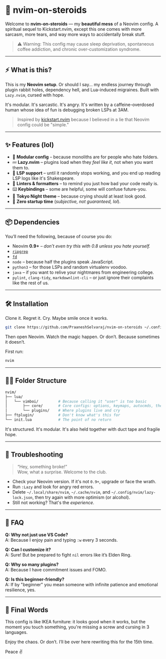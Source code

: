 # 🧨 nvim-on-steroids

Welcome to **nvim-on-steroids** — my **beautiful mess** of a Neovim config. A spiritual sequel to Kickstart.nvim, except this one comes with more sarcasm, more tears, and way more ways to accidentally break stuff.

> ⚠️ Warning: This config may cause sleep deprivation, spontaneous coffee addiction, and chronic over-customization syndrome.

-------

## ⚡ What is this?

This is my **Neovim setup**. Or should I say... my endless journey through plugin rabbit holes, dependency hell, and Lua-induced migraines. Built with `Lazy.nvim`, cursed with hope.

It's modular. It's sarcastic. It's angry. It's written by a caffeine-overdosed human whose idea of fun is debugging broken LSPs at 3AM.

> Inspired by [kickstart.nvim](https://github.com/nvim-lua/kickstart.nvim) because I believed in a lie that Neovim config could be "simple."

---

## ✨ Features (lol)

- 📁 **Modular config** – because monoliths are for people who hate folders.
- 💤 **Lazy.nvim** – plugins load when they *feel like it*, not when you want them to.
- 🧠 **LSP support** – until it randomly stops working, and you end up reading LSP logs like it's Shakespeare.
- 🔬 **Linters & formatters** – to remind you just how bad your code really is.
- ⌨️ **Keybindings** – some are helpful, some will confuse future-you.
- 🎨 **Tokyo Night theme** – because crying should at least look good.
- 🚀 **Zero startup time** (*subjective, not guaranteed, lol*).

---

## 📦 Dependencies

You’ll need the following, because of course you do:

- Neovim **0.9+** – *don’t even try this with 0.8 unless you hate yourself.*
- [`ripgrep`](https://github.com/BurntSushi/ripgrep)
- [`fd`](https://github.com/sharkdp/fd)
- `node` – because half the plugins speak JavaScript.
- `python3` – for those LSPs and random virtualenv voodoo.
- `java` – if you want to relive your nightmares from engineering college.
- `pylint`, `clang-tidy`, `markdownlint-cli` – or just ignore their complaints like the rest of us.

---

## 🛠️ Installation

Clone it. Regret it. Cry. Maybe smile once it works.

```bash
git clone https://github.com/PraaneshSelvaraj/nvim-on-steroids ~/.config/nvim
```

Then open Neovim. Watch the magic happen. Or don’t. Because sometimes it doesn’t.

First run:

```sh
nvim
```

---

## 🧙‍♂️ Folder Structure

```bash
nvim/
├── lua/
│   └── vimboi/         # Because calling it "user" is too basic
│       ├── core/       # Core configs: options, keymaps, autocmds, the usual suspects
│       └── plugins/    # Where plugins live and cry
├── ftplugin/           # Don't know what's this for
└── init.lua            # The point of no return
```

It's structured. It's modular. It's also held together with duct tape and fragile hope.

---

## 🤬 Troubleshooting

> “Hey, something broke!”  
Wow, what a surprise. Welcome to the club.

- Check your Neovim version. If it's not `0.9+`, upgrade or face the wrath.
- Run `:Lazy` and look for angry red errors.
- Delete `~/.local/share/nvim`, `~/.cache/nvim`, and `~/.config/nvim/lazy-lock.json`, then try again with more optimism (or alcohol).
- Still not working? That's the *experience*.

---

## 🤡 FAQ

**Q: Why not just use VS Code?**  
A: Because I enjoy pain and typing `:w` every 3 seconds.

**Q: Can I customize it?**  
A: Sure! But be prepared to fight `nil` errors like it’s Elden Ring.

**Q: Why so many plugins?**  
A: Because I have commitment issues and FOMO.

**Q: Is this beginner-friendly?**  
A: If by "beginner" you mean someone with infinite patience and emotional resilience, yes.

---

## 🐸 Final Words

This config is like IKEA furniture: it looks good when it works, but the moment you touch something, you're missing a screw and cursing in 3 languages.

Enjoy the chaos. Or don’t. I’ll be over here rewriting this for the 15th time.

Peace ✌️
